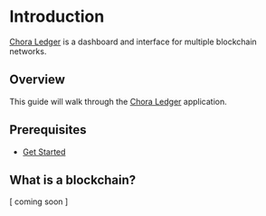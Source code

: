 # Introduction

[Chora Ledger](https://ledger.chora.io) is a dashboard and interface for multiple blockchain networks.

## Overview

This guide will walk through the [Chora Ledger](https://ledger.chora.io) application.

## Prerequisites

- [Get Started](../get-started)

## What is a blockchain?

[ coming soon ]
